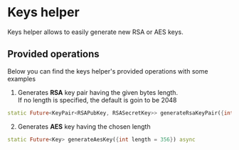 # Keys helper
Keys helper allows to easily generate new RSA or AES keys.

## Provided operations
Below you can find the keys helper's provided operations with some examples

1. Generates **RSA** key pair having the given bytes length.  
If no length is specified, the default is goin to be 2048
```dart
static Future<KeyPair<RSAPubKey, RSASecretKey>> generateRsaKeyPair({int bytes = 2048,}) async 
```
2. Generates **AES** key having the chosen length
```dart
static Future<Key> generateAesKey({int length = 356}) async 
```
